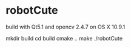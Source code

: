 robotCute
=========

build with Qt5.1 and opencv 2.4.7 on OS X 10.9.1

mkdir build
cd build
cmake ..
make
./robotCute
